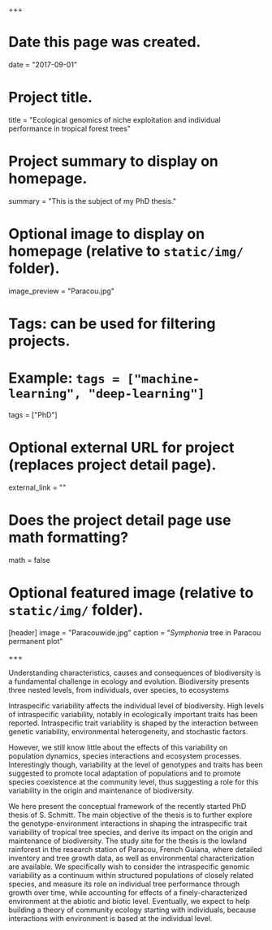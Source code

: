 +++
# Date this page was created.
date = "2017-09-01"

# Project title.
title = "Ecological genomics of niche exploitation and individual performance in tropical forest trees"

# Project summary to display on homepage.
summary = "This is the subject of my PhD thesis."

# Optional image to display on homepage (relative to `static/img/` folder).
image_preview = "Paracou.jpg"

# Tags: can be used for filtering projects.
# Example: `tags = ["machine-learning", "deep-learning"]`
tags = ["PhD"]

# Optional external URL for project (replaces project detail page).
external_link = ""

# Does the project detail page use math formatting?
math = false

# Optional featured image (relative to `static/img/` folder).
[header]
image = "Paracouwide.jpg"
caption = "*Symphonia* tree in Paracou permanent plot"

+++

Understanding characteristics, causes and consequences of biodiversity is a fundamental challenge in ecology and evolution. Biodiversity presents three nested levels, from individuals, over species, to ecosystems

Intraspecific variability affects the individual level of biodiversity. High levels of intraspecific variability, notably in ecologically important traits has been reported. Intraspecific trait variability is shaped by the interaction between genetic variability, environmental heterogeneity, and stochastic factors.

However, we still know little about the effects of this variability on population dynamics, species interactions and ecosystem processes. Interestingly though, variability at the level of genotypes and traits has been suggested to  promote local adaptation of populations and to promote species coexistence at the community level, thus suggesting a role for this variability in the origin and maintenance of  biodiversity.

We here present the conceptual framework of the recently started PhD thesis of S. Schmitt. The main objective of the thesis is to further explore the genotype-environment interactions in shaping the intraspecific trait variability of tropical tree species, and  derive its impact on the origin and maintenance of biodiversity. The study site for the thesis is the lowland rainforest in the research station of Paracou, French Guiana, where detailed inventory and tree growth data, as well as environmental characterization are available. We specifically wish to consider the intraspecific genomic variability as a continuum within structured populations of closely related species, and measure its role on individual tree performance through growth over time, while accounting for effects of a finely-characterized environment at the abiotic and biotic level. Eventually, we expect to help building a theory of community ecology starting with individuals, because interactions with environment is based at the individual level.
